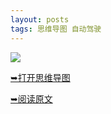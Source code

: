 ```yaml
---
layout: posts
tags: 思维导图 自动驾驶
---
```





![](http://assets.processon.com/chart_image/5f6abb44f346fb7adcfa23ef.png)

[➥打开思维导图](https://www.processon.com/view/link/603d8c147d9c087bdf73596b)

[➥阅读原文](https://mp.weixin.qq.com/s/rnFnbuP8_wAaOAadWfHZbQ)